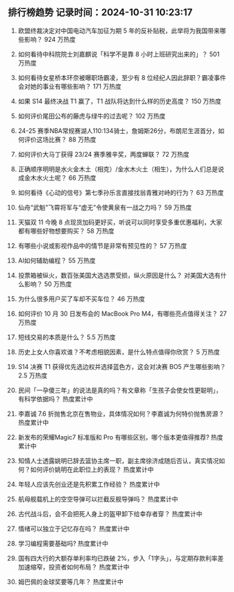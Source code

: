 
## 排行榜趋势 记录时间：2024-10-31 10:23:17
  
  1. 欧盟终裁决定对中国电动汽车加征为期 5 年的反补贴税，此举将为我国带来哪些影响？ 924 万热度
    
  2. 如何看待中科院院士刘嘉麒说「科学不是靠 8 小时上班研究出来的」？ 501 万热度
    
  3. 如何看待女星桥本环奈被曝职场霸凌，至少有 8 位经纪人因此辞职？霸凌事件会对她的事业有哪些影响？ 171 万热度
    
  4. 如果 S14 最终决战 T1 赢了，T1 战队将达到什么样的历史高度？ 150 万热度
    
  5. 如何评价尾田公布的藤虎与绿牛的过去呢？ 102 万热度
    
  6. 24-25 赛季NBA常规赛湖人110:134骑士，詹姆斯26分，布朗尼生涯首分，如何评价这场比赛？ 88 万热度
    
  7. 如何评价大马丁获得 23/24 赛季雅辛奖，两度蝉联？ 72 万热度
    
  8. 正确顺序明明是水火金木土（相克）/金水木火土（相生），为什么人们总是说成金木水火土呢？ 66 万热度
    
  9. 如何看待《心动的信号》第七季孙乐言直接找翁青雅对峙的行为？ 63 万热度
    
  10. 仙舟“武魁”飞霄将军与“虚无”令使黄泉有一战之力吗？ 59 万热度
    
  11. 天猫双 11 今晚 8 点现货加码更好买，听说可以同时享受多重优惠福利，大家都有哪些好物想要购买？ 58 万热度
    
  12. 有哪些小说或影视作品中的情节是非常有预见性的？ 57 万热度
    
  13. AI如何辅助编程？ 55 万热度
    
  14. 投票箱被纵火，数百张美国大选选票受损，纵火原因是什么？ 对美国大选有什么影响？ 50 万热度
    
  15. 为什么很多用户买了车却不买车位？ 46 万热度
    
  16. 如何评价 10 月 30 日发布会的 MacBook Pro M4，有哪些亮点值得关注？ 27 万热度
    
  17. 短线交易的本质是什么？ 5.5 万热度
    
  18. 历史上女人你喜欢谁？不考虑相貌因素，是什么特点值得你欣赏？ 5 万热度
    
  19. S14 决赛 T1 获得优先选边权并选择蓝色方，这会对决赛 BO5 产生哪些影响？ 2.5 万热度
    
  20. 民间「一孕傻三年」的说法是真的吗？有文章称「生孩子会使女性更聪明」，有科学依据吗？ 热度累计中
    
  21. 李嘉诚 7.6 折抛售北京在售物业，具体情况如何？李嘉诚为何特价抛售房源？ 热度累计中
    
  22. 新发布的荣耀Magic7 标准版和 Pro 有哪些区别，哪个版本更值得推荐? 热度累计中
    
  23. 知情人士透露姚明已辞去篮协主席一职，副主席徐济成随后否认，真实情况如何？如何评价姚明在此职位上的表现？ 热度累计中
    
  24. 年轻人应该先创业还是先积累工作经验？ 热度累计中
    
  25. 航母舰载机上的空空导弹可以拦截反舰导弹吗？ 热度累计中
    
  26. 古代战斗后，会不会把死人身上的盔甲卸下给幸存者穿？ 热度累计中
    
  27. 情绪可以独立于记忆存在吗？ 热度累计中
    
  28. 学习编程需要基础吗? 热度累计中
    
  29. 国有四大行的大额存单利率均已跌破 2%，步入「1字头」，与定期存款利率差加速缩窄，投资者如何布局？ 热度累计中
    
  30. 姆巴佩的金球奖要等几年？ 热度累计中
    